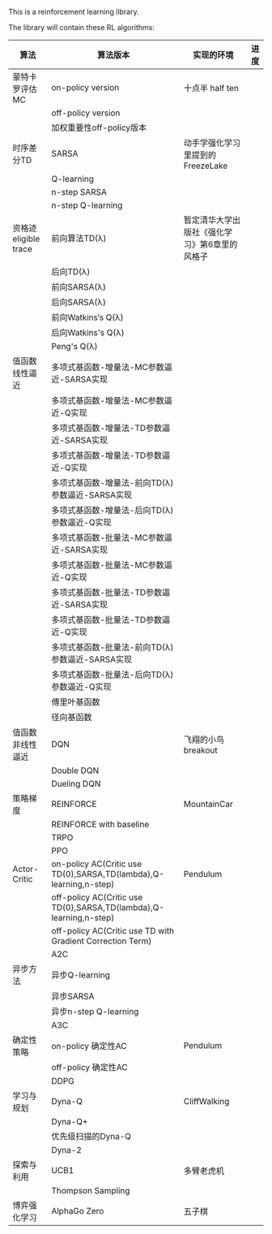 This is a reinforcement learning library.

The library will contain these RL algorithms:

| 算法             | 算法版本                                                     | 实现的环境                                    | 进度 |
| ---------------- | ------------------------------------------------------------ | --------------------------------------------- | ---- |
| 蒙特卡罗评估 MC  | on-policy version                                            | 十点半 half ten                               |      |
|                  | off-policy version                                           |                                               |      |
|                  | 加权重要性off-policy版本                                     |                                               |      |
| 时序差分TD       | SARSA                                                        | 动手学强化学习里提到的FreezeLake              |      |
|                  | Q-learning                                                   |                                               |      |
|                  | n-step SARSA                                                 |                                               |      |
|                  | n-step Q-learning                                            |                                               |      |
| 资格迹 eligible trace         |前向算法TD(λ)                                                | 暂定清华大学出版社《强化学习》第6章里的风格子 |      |
|                  | 后向TD(λ)                                                    |                                               |      |
|                  | 前向SARSA(λ)                                                 |                                               |      |
|                  | 后向SARSA(λ)                                                 |                                               |      |
|                  | 前向Watkins‘s Q(λ)                                           |                                               |      |
|                  | 后向Watkins's Q(λ)                                           |                                               |      |
|                  | Peng's Q(λ)                                                  |                                               |      |
| 值函数线性逼近   | 多项式基函数-增量法-MC参数逼近-SARSA实现                     |                                               |      |
|                  | 多项式基函数-增量法-MC参数逼近-Q实现                         |                                               |      |
|                  | 多项式基函数-增量法-TD参数逼近-SARSA实现                     |                                               |      |
|                  | 多项式基函数-增量法-TD参数逼近-Q实现                         |                                               |      |
|                  | 多项式基函数-增量法-前向TD(λ)参数逼近-SARSA实现              |                                               |      |
|                  | 多项式基函数-增量法-后向TD(λ)参数逼近-Q实现                  |                                               |      |
|                  | 多项式基函数-批量法-MC参数逼近-SARSA实现                     |                                               |      |
|                  | 多项式基函数-批量法-MC参数逼近-Q实现                         |                                               |      |
|                  | 多项式基函数-批量法-TD参数逼近-SARSA实现                     |                                               |      |
|                  | 多项式基函数-批量法-TD参数逼近-Q实现                         |                                               |      |
|                  | 多项式基函数-批量法-前向TD(λ)参数逼近-SARSA实现              |                                               |      |
|                  | 多项式基函数-批量法-后向TD(λ)参数逼近-Q实现                  |                                               |      |
|                  | 傅里叶基函数                                                 |                                               |      |
|                  | 径向基函数                                                   |                                               |      |
| 值函数非线性逼近 | DQN                                                          | 飞翔的小鸟 breakout                           |      |
|                  | Double DQN                                                   |                                               |      |
|                  | Dueling DQN                                                  |                                               |      |
| 策略梯度         | REINFORCE                                                    | MountainCar                                   |      |
|                  | REINFORCE with baseline                                      |                                               |      |
|                  | TRPO                                                         |                                               |      |
|                  | PPO                                                          |                                               |      |
| Actor-Critic     | on-policy AC(Critic use TD(0),SARSA,TD(lambda),Q-learning,n-step) | Pendulum                                      |      |
|                  | off-policy AC(Critic use TD(0),SARSA,TD(lambda),Q-learning,n-step) |                                               |      |
|                  | off-policy AC(Critic use TD with Gradient Correction Term)   |                                               |      |
|                  | A2C                                                          |                                               |      |
| 异步方法         | 异步Q-learning                                               |                                               |      |
|                  | 异步SARSA                                                    |                                               |      |
|                  | 异步n-step Q-learning                                        |                                               |      |
|                  | A3C                                                          |                                               |      |
| 确定性策略       | on-policy 确定性AC                                           | Pendulum                                      |      |
|                  | off-policy 确定性AC                                          |                                               |      |
|                  | DDPG                                                         |                                               |      |
| 学习与规划       | Dyna-Q                                                       | CliffWalking                                  |      |
|                  | Dyna-Q+                                                      |                                               |      |
|                  | 优先级扫描的Dyna-Q                                           |                                               |      |
|                  | Dyna-2                                                       |                                               |      |
| 探索与利用       | UCB1                                                         | 多臂老虎机                                    |      |
|                  | Thompson Sampling                                            |                                               |      |
| 博弈强化学习     | AlphaGo Zero                                                 | 五子棋                                        |      |




​			
​			
​			
​			
​			
​			
​			
